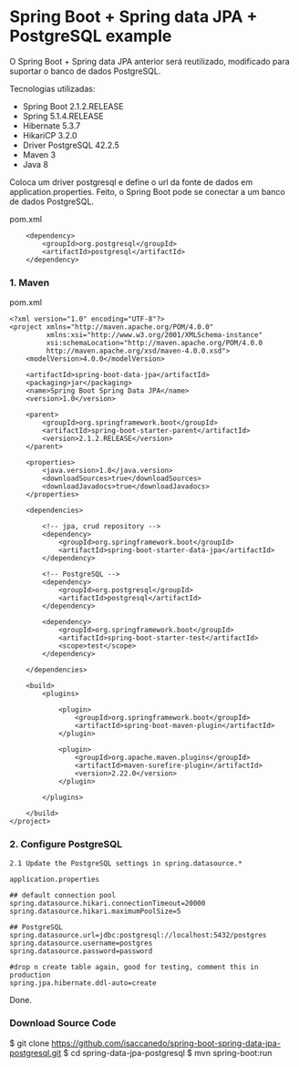 # Spring Boot + Spring data JPA + PostgreSQL example

O Spring Boot + Spring data JPA anterior será reutilizado, modificado para suportar o banco de dados PostgreSQL.

Tecnologias utilizadas:

- Spring Boot 2.1.2.RELEASE
- Spring 5.1.4.RELEASE
- Hibernate 5.3.7
- HikariCP 3.2.0
- Driver PostgreSQL 42.2.5
- Maven 3
- Java 8

Coloca um driver postgresql e define o url da fonte de dados em application.properties. Feito, o Spring Boot pode se conectar a um banco de dados PostgreSQL.

pom.xml
```
    <dependency>
        <groupId>org.postgresql</groupId>
        <artifactId>postgresql</artifactId>
    </dependency>
```

### 1. Maven

pom.xml
```
<?xml version="1.0" encoding="UTF-8"?>
<project xmlns="http://maven.apache.org/POM/4.0.0"
         xmlns:xsi="http://www.w3.org/2001/XMLSchema-instance"
         xsi:schemaLocation="http://maven.apache.org/POM/4.0.0 
         http://maven.apache.org/xsd/maven-4.0.0.xsd">
    <modelVersion>4.0.0</modelVersion>

    <artifactId>spring-boot-data-jpa</artifactId>
    <packaging>jar</packaging>
    <name>Spring Boot Spring Data JPA</name>
    <version>1.0</version>

    <parent>
        <groupId>org.springframework.boot</groupId>
        <artifactId>spring-boot-starter-parent</artifactId>
        <version>2.1.2.RELEASE</version>
    </parent>

    <properties>
        <java.version>1.8</java.version>
        <downloadSources>true</downloadSources>
        <downloadJavadocs>true</downloadJavadocs>
    </properties>

    <dependencies>

        <!-- jpa, crud repository -->
        <dependency>
            <groupId>org.springframework.boot</groupId>
            <artifactId>spring-boot-starter-data-jpa</artifactId>
        </dependency>

        <!-- PostgreSQL -->
        <dependency>
            <groupId>org.postgresql</groupId>
            <artifactId>postgresql</artifactId>
        </dependency>

        <dependency>
            <groupId>org.springframework.boot</groupId>
            <artifactId>spring-boot-starter-test</artifactId>
            <scope>test</scope>
        </dependency>

    </dependencies>

    <build>
        <plugins>

            <plugin>
                <groupId>org.springframework.boot</groupId>
                <artifactId>spring-boot-maven-plugin</artifactId>
            </plugin>

            <plugin>
                <groupId>org.apache.maven.plugins</groupId>
                <artifactId>maven-surefire-plugin</artifactId>
                <version>2.22.0</version>
            </plugin>

        </plugins>

    </build>
</project>
```


### 2. Configure PostgreSQL
```
2.1 Update the PostgreSQL settings in spring.datasource.*

application.properties

## default connection pool
spring.datasource.hikari.connectionTimeout=20000
spring.datasource.hikari.maximumPoolSize=5

## PostgreSQL
spring.datasource.url=jdbc:postgresql://localhost:5432/postgres
spring.datasource.username=postgres
spring.datasource.password=password

#drop n create table again, good for testing, comment this in production
spring.jpa.hibernate.ddl-auto=create
```
Done.

### Download Source Code
$ git clone https://github.com/isaccanedo/spring-boot-spring-data-jpa-postgresql.git
$ cd spring-data-jpa-postgresql
$ mvn spring-boot:run



